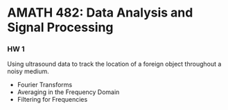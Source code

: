 # AMATH 482: Data Analysis and Signal Processing

### HW 1
Using ultrasound data to track the location of a foreign object throughout
a noisy medium.

* Fourier Transforms
* Averaging in the Frequency Domain
* Filtering for Frequencies
